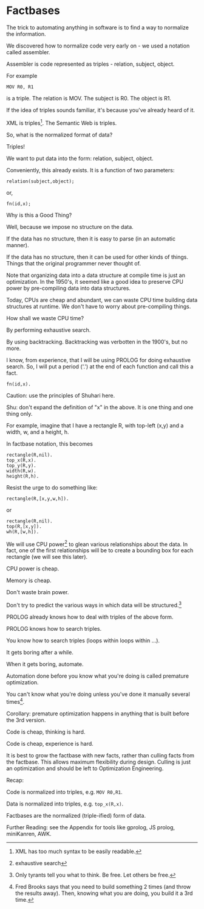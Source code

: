 # Factbases

The trick to automating anything in software is to find a way to normalize the information.

We discovered how to normalize code very early on - we used a notation called assembler.

Assembler is code represented as triples - relation, subject, object.

For example

`MOV R0, R1`

is a triple.  The relation is MOV.  The subject is R0.  The object is R1.

If the idea of triples sounds familiar, it's because you've already heard of it.

XML is triples[^fn1].  The Semantic Web is triples.

So, what is the normalized format of data?

Triples!

We want to put data into the form: relation, subject, object.

Conveniently, this already exists.  It is a function of two parameters:

`relation(subject,object);`

or, 

`fn(id,x);`

Why is this a Good Thing?  

Well, because we impose no structure on the data.  

If the data has no structure, then it is easy to parse (in an automatic manner).  

If the data has no structure, then it can be used for other kinds of things.  Things that the original programmer never thought of.

Note that organizing data into a data structure at compile time is just an optimization.  In the 1950's, it seemed like a good idea to preserve CPU power by pre-compiling data into data structures.

Today, CPUs are cheap and abundant, we can waste CPU time building data structures at runtime.  We don't have to worry about pre-compiling things.

How shall we waste CPU time?  

By performing exhaustive search.

By using backtracking.  Backtracking was verbotten in the 1900's, but no more.

I know, from experience, that I will be using PROLOG for doing exhaustive search.  So, I will put a period ('.') at the end of each function and call this a fact.

`fn(id,x).`

Caution: use the principles of Shuhari here.

Shu: don't expand the definition of "x" in the above.  It is one thing and one thing only.

For example, imagine that I have a rectangle R, with top-left (x,y) and a width, w, and a height, h.

In factbase notation, this becomes

```
rectangle(R,nil).
top_x(R,x).
top_y(R,y).
width(R,w).
height(R,h).
```

Resist the urge to do something like:

`rectangle(R,[x,y,w,h]).`

or

```
rectangle(R,nil).
top(R,[x,y]).
wh(R,[w,h]).
```

We will use CPU power[^fn2] to glean various relationships about the data.  In fact, one of the first relationships will be to create a bounding box for each rectangle (we will see this later).

CPU power is cheap.

Memory is cheap.

Don't waste brain power.

Don't try to predict the various ways in which data will be structured.[^fn3]

PROLOG already knows how to deal with triples of the above form.  

PROLOG knows how to search triples.  

You know how to search triples (loops within loops within …).  

It gets boring after a while.  

When it gets boring, automate.

Automation done before you know what you're doing is called premature optimization.

You can't know what you're doing unless you've done it manually several times[^fn4].

Corollary: premature optimization happens in anything that is built before the 3rd version.

Code is cheap, thinking is hard.

Code is cheap, experience is hard.



It is best to grow the factbase with new facts, rather than culling facts from the factbase.  This allows maximum flexibility during design.  Culling is just an optimization and should be left to Optimization Engineering.



Recap:

Code is normalized into triples, e.g. `MOV R0,R1`.

Data is normalized into triples, e.g. `top_x(R,x)`.

Factbases are the normalized (triple-ified) form of data.

Further Reading:
see the Appendix for tools like gprolog, JS prolog, miniKanren, AWK.


[^fn1]: XML has too much syntax to be easily readable.

[^fn2]: exhaustive search

[^fn3]: Only tyrants tell you what to think.  Be free.  Let others be free.

[^fn4]: Fred Brooks says that you need to build something 2 times (and throw the results away).  Then, knowing what you are doing, you build it a 3rd time.
